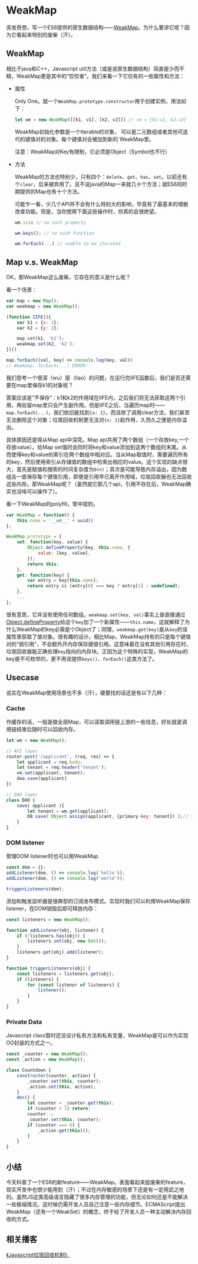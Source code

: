 # WeakMap

突发奇想，写一个ES6提供的原生数据结构——[WeakMap][1]。为什么要讲它呢？因为它看起来特别的废柴（汗）。

## WeakMap

相比于java和C++，Javascript util方法（或是说原生数据结构）简直是少而不精，WeakMap更是其中的“佼佼者”。我们来看一下它仅有的一些属性和方法：

* 属性

    Only One。就一个`WeakMap.prototype.constructor`用于创建实例，用法如下：
    ```javascript
    let wm = new WeakMap([[k1, v1], [k2, v2]]) // vm = {k1:v1, k2:v2}
    ```
    WeakMap初始化参数是一个Iterable的对象， 可以是二元数组或者其他可迭代的键值对的对象。每个键值对会被加到新的 WeakMap里。

    注意：WeakMap对Key有限制，它必须是Object（Symbol也不行）


* 方法

    WeakMap的方法也特别少，只有四个：`delete`、`get`、`has`、`set`。以前还有个`clear`，后来被弃用了。且不说java的Map一来就几十个方法；就ES6同时期提供的Map也有十个方法。

    可能乍一看，少几个API并不会有什么特别大的影响，毕竟有了最基本的增删改查功能。但是，当你想用下面这些操作时，你真的会很绝望。
    ```javascript
    wm.size // no such property

    wm.keys(); // no such function

    wm.forEach(...) // unable to be iterated
    ```

## Map v.s. WeakMap

OK，那WeakMap这么废柴，它存在的意义是什么呢？

看一个场景：

```javascript
var map = new Map();
var weakmap = new WeakMap();

(function IIFE(){
    var k1 = {x: 1};
    var k2 = {y: 2};

    map.set(k1, 'k1');
    weakmap.set(k2, 'k2');
})()

map.forEach((val, key) => console.log(key, val))
// Weakmap. forEach(...) ERROR!
```

我们思考一个很深（wu）层（liao）的问题，在运行完IIFE函数后，我们是否还需要在map里保存k1的对象呢？

答案应该是“不保存”：k1和k2的作用域在IIFE内，之后我们将无法获取这两个引用，再驻留map里只会产生副作用。但是IIFE之后，当遍历map时——`map.forEach(...)`，我们依旧能找到`{x: 1}`，而且除了调用clear方法，我们甚至无法删除这个对象；垃圾回收机制更无法对`{x: 1}`起作用，久而久之便是内存溢出。

具体原因还是得从Map api中深究。Map api共用了两个数组（一个存放key,一个存放value）。给Map set值时会同时将key和value添加到这两个数组的末尾。从而使得key和value的索引在两个数组中相对应。当从Map取值时，需要遍历所有的key，然后使用索引从存储值的数组中检索出相应的value。这个实现的缺点很大，首先是赋值和搜索的时间复杂度为`O(n)`；其次是可能导致内存溢出，因为数组会一直保存每个键值引用，即便是引用早已离开作用域，垃圾回收器也无法回收这些内存。那WeakMap呢？（虽然就它那几个api，引用不存在后，WeakMap确实也没啥可以操作了）。

看一下WeakMap的polyfill，管中窥豹。

```javascript
var WeakMap = function() {
    this.name = '__wm__' + uuid()
};

WeakMap.prototype = {
    set: function(key, value) {
        Object.defineProperty(key, this.name, {
            value: [key, value],
        });
        return this;
    },
    get: function(key) {
        var entry = key[this.name];
        return entry && (entry[0] === key ? entry[1] : undefined);
    },
    ...
};
```

很有意思，它并没有使用任何数组。`weakmap.set(key, val)`事实上是直接通过[Object.defineProperty][3]给这个`key`加了一个新属性——`this.name`，这就解释了为什么WeakMap的key必需是个Object了；同理，`weakmap.get(key)`是从`key`的该属性里获取了值对象。很有趣的设计。相比Map，WeakMap持有的只是每个键值对的“弱引用”，不会额外开内存保存键值引用。这意味着在没有其他引用存在时，垃圾回收器能正确处理`key`指向的内存块。正因为这个特殊的实现，WeakMap的key是不可枚举的，更不用说提供`keys()`、`forEach()`这类方法了。

## Usecase

说实在WeakMap使用场景也不多（汗），硬要找的话还是有以下几种：

### Cache

作缓存的话，一般是做全局Map，可以读取调用链上游的一些信息，好处就是调用链结束后随时可以回收内存。

```javascript
let wm = new WeakMap();

// API layer
router.post('/applicant', (req, res) => {
    let applicant = req.body;
    let tenant = req.header('tenant');
    vm.set(applicant, tenant);
    dao.save(applicant)
})

// DAO layer
class DAO {
    save( applicant ){
        let tenant = wm.get(applicant);
        DB.save( Object.assign(applicant, {primary-key: tenant}) );// tenant as Primary Key in DB
    }
}

```

### DOM listener

管理DOM listener时也可以用WeakMap

```javascript
const dom = {};
addListener(dom, () => console.log('hello'));
addListener(dom, () => console.log('world'));

triggerListeners(dom);
```

添加和触发监听器是很典型的订阅发布模式。实现时我们可以利用WeakMap保存listener，在DOM销毁后即可释放内存：

```javascript
const listeners = new WeakMap();

function addListener(obj, listener) {
    if (!listeners.has(obj)) {
        listeners.set(obj, new Set());
    }
    listeners.get(obj).add(listener);
}

function triggerListeners(obj) {
    const listeners = listeners.get(obj);
    if (listeners) {
        for (const listener of listeners) {
            listener();
        }
    }
}
```

### Private Data

Javascript class暂时还没设计私有方法和私有变量，WeakMap是可以作为实现OO封装的方式之一。

```javascript
const _counter = new WeakMap();
const _action = new WeakMap();

class Countdown {
    constructor(counter, action) {
        _counter.set(this, counter);
        _action.set(this, action);
    }
    dec() {
        let counter = _counter.get(this);
        if (counter < 1) return;
        counter--;
        _counter.set(this, counter);
        if (counter === 0) {
            _action.get(this)();
        }
    }
}
```

## 小结

今天科普了一个ES6的新feature——WeakMap。表面看起来挺废柴的feature，现实开发中也很少能用到（汗）；不过在内存敏感的场景下还是有一定用武之地的。虽然JS这类高级语言隐藏了很多内存管理的功能，但无论如何还是不能解决一些极端情况。这时候仍需开发人员自己注意一些内存细节。ECMAScript提出WeakMap（还有一个WeakSet）的概念，终于给了开发人员一种主动解决内存回收的方式。

## 相关播客
[《Javascript垃圾回收机制》][4]


[1]: https://developer.mozilla.org/zh-CN/docs/Web/JavaScript/Reference/Global_Objects/WeakMap
[2]: https://developer.mozilla.org/zh-CN/docs/Web/JavaScript/Reference/Global_Objects/Map
[3]: https://developer.mozilla.org/zh-CN/docs/Web/JavaScript/Reference/Global_Objects/Object/defineProperty
[4]: https://www.jianshu.com/p/c19038bab924